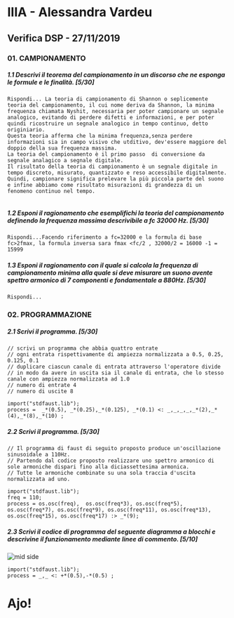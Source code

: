 # IIIA - Alessandra Vardeu 

## Verifica DSP - 27/11/2019

### 01. CAMPIONAMENTO

##### 1.1 Descrivi il teorema del campionamento in un discorso che ne esponga le formule e le finalità. [5/30]

```
Rispondi... La teoria di campionamento di Shannon o seplicemente teoria del campionamento, il cui nome deriva da Shannon, la minima frequenza chiamata Nyshit, necessaria per poter campionare un segnale analogico, evitando di perdere difetti e informazioni, e per poter quindi ricostruire un segnale analogico in tempo continuo, detto originiario.
Questa teoria afferma che la minima frequenza,senza perdere informazioni sia in campo visivo che utditivo, dev'essere maggiore del doppio della sua frequenza massima.
La teoria del campionamento è il primo passo  di conversione da segnale analagico a segnale digitale.
Il risultato della teoria di campionamento è un segnale digitale in tempo discreto, misurato, quantizzato e reso accessibile digitalmente.
Quindi, campionare significa prelevare la più piccola parte del suono e infine abbiamo come risultato misurazioni di grandezza di un fenomeno continuo nel tempo.


```

##### 1.2 Esponi il ragionamento che esemplifichi la teoria del campionamento definendo la frequenza massima descrivibile a _fc 32000 Hz_. [5/30]

```
Rispondi...Facendo riferimento a fc=32000 e la formula di base fc>2fmax, la formula inversa sara fmax <fc/2 , 32000/2 = 16000 -1 = 15999
```

##### 1.3 Esponi il ragionamento con il quale si calcola la frequenza di campionamento minima alla quale si deve misurare un suono avente spettro armonico di 7 componenti e fondamentale a _880Hz_. [5/30]

```
Rispondi...
```

### 02. PROGRAMMAZIONE

##### 2.1 Scrivi il programma. [5/30]

```
// scrivi un programma che abbia quattro entrate
// ogni entrata rispettivamente di ampiezza normalizzata a 0.5, 0.25, 0.125, 0.1
// duplicare ciascun canale di entrata attraverso l'operatore divide
// in modo da avere in uscita sia il canale di entrata, che lo stesso canale con ampiezza normalizzata ad 1.0
// numero di entrate 4
// numero di uscite 8

import("stdfaust.lib");
process =  _*(0.5), _*(0.25),_*(0.125), _*(0.1) <: _,_,_,_,_*(2),_*(4),_*(8),_*(10) ;
```

##### 2.2 Scrivi il programma. [5/30]

```
// Il programma di faust di seguito proposto produce un'oscillazione sinusoidale a 110Hz.
// Partendo dal codice proposto realizzare uno spettro armonico di sole armoniche dispari fino alla diciassettesima armonica.
// Tutte le armoniche combinate su una sola traccia d'uscita normalizzata ad uno.

import("stdfaust.lib");
freq = 110;
process = os.osc(freq),  os.osc(freq*3), os.osc(freq*5), os.osc(freq*7), os.osc(freq*9), os.osc(freq*11), os.osc(freq*13), os.osc(freq*15), os.osc(freq*17) :> _*(9);
```

##### 2.3 Scrivi il codice di programma del seguente diagramma a blocchi e descrivine il funzionamento mediante linee di commento. [5/10]

![mid side](https://github.com/LSSN/2019-11-22-3B-DSP/blob/master/process.svg)

```
import("stdfaust.lib");
process = _,_ <: +*(0.5),-*(0.5) ;

```


# Ajo!
